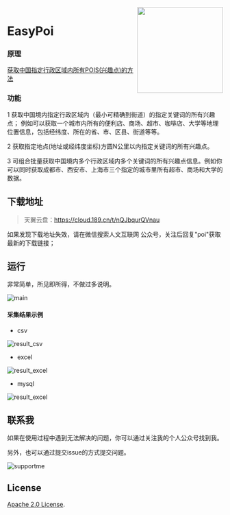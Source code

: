 

<img align="right" width="200" height="200" src="https://pic4.zhimg.com/v2-78d1472351272f41d8dd76a6d8a635c7_xll.jpg">

# EasyPoi
### 原理

[获取中国指定行政区域内所有POIS(兴趣点)的方法](https://zhuanlan.zhihu.com/p/48081408)

### 功能
1 获取中国境内指定行政区域内（最小可精确到街道）的指定关键词的所有兴趣点； 例如可以获取一个城市内所有的便利店、商场、超市、咖啡店、大学等地理位置信息，包括经纬度、所在的省、市、区县、街道等等。

2 获取指定地点(地址或经纬度坐标)方圆N公里以内指定关键词的所有兴趣点。

3 可组合批量获取中国境内多个行政区域内多个关键词的所有兴趣点信息。例如你可以同时获取成都市、西安市、上海市三个指定的城市里所有超市、商场和大学的数据。

## 下载地址

> 天翼云盘：https://cloud.189.cn/t/nQJbqurQVnau

如果发现下载地址失效，请在微信搜索人文互联网 公众号，关注后回复"poi"获取最新的下载链接；

## 运行

非常简单，所见即所得，不做过多说明。

![main](https://mmbiz.qpic.cn/mmbiz_gif/zFSfia9fsoicHqicERE9qbia1tortI8jETWCVAlnSNljebbwngyavrJiarQ0IbwktbMUBG9c8Zy929GbL2NcPFAbC5g/640?wx_fmt=gif&tp=webp&wxfrom=5&wx_lazy=1)



#### 采集结果示例

* csv

![result_csv](https://pic3.zhimg.com/80/v2-f5f25aa2ad2c7fe1fd20f89069921aee_720w.jpg)

* excel

![result_excel](https://pic3.zhimg.com/80/v2-03befe01d1f890ac48f12b42f513e13e_720w.jpg)

* mysql

![result_excel](https://pic3.zhimg.com/80/v2-aacdf72a7f5611ef8bf8e9b45db6ff66_720w.jpg)



## 联系我

如果在使用过程中遇到无法解决的问题，你可以通过关注我的个人公众号找到我。

另外，也可以通过提交issue的方式提交问题。

![supportme](https://mmbiz.qpic.cn/mmbiz_jpg/zFSfia9fsoicFGymqxJTNf5TqjyVyRHmyUfF78ibS53UibZ4FbFCdtpDropg2NrWaBltyyj3NdvMI1b5XC7fJibsIbA/640?wx_fmt=jpeg&tp=webp&wxfrom=5&wx_lazy=1&wx_co=1)


## License


[Apache 2.0 License](https://www.apache.org/licenses/LICENSE-2.0.html).



